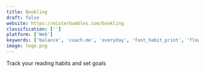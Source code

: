 ```yaml
---
title: Bookling
draft: false 
website: https://misterbumbles.com/bookling
classification: ['']
platform: ['Web']
keywords: ['balance', 'coach.me', 'everyday', 'fast_habit_print', 'flow_dashboard', 'habit_list', 'habitcoach', 'habitual', 'letz', 'my_reading_habits', 'northstar', 'productivity', 'rithm', 'streaks', 'sunsama', 'task_fighter', 'the_best_life_planner_2019', 'the_monthly_review', 'todoist', 'youcanbook.me', 'goalmap']
image: logo.png
---
```

Track your reading habits and set goals